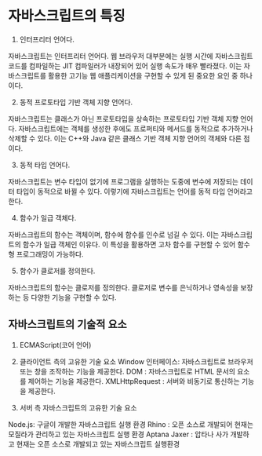 # 자바스크립트의 특징

1. 인터프리터 언어다.

자바스크립트는 인터프리터 언어다. 웹 브라우저 대부분에는 실행 시간에 자바스크립트 코드를 컴파일하는 JIT 컴파일러가 내장되어 있어 실행 속도가 매우 빨라졌다. 이는 자바스크립트를 활용한 고기능 웹 애플리케이션을 구현할 수 있게 된 중요한 요인 중 하나이다.

2. 동적 프로토타입 기반 객체 지향 언어다.

자바스크립트는 클래스가 아닌 프로토타입을 상속하는 프로토타입 기반 객체 지향 언어다. 자바스크립트에는 객체를 생성한 후에도 프로퍼티와 메서드를 동적으로 추가하거나 삭제할 수 있다. 이는 C++와 Java 같은 클래스 기반 객체 지향 언어의 객체와 다른 점이다.

3. 동적 타입 언어다.

자바스크립트는 변수 타입이 없기에 프로그램을 실행하는 도중에 변수에 저장되는 데이터 타입이 동적으로 바뀔 수 있다. 이렇기에 자바스크립트는 언어를 동적 타입 언어라고 한다.

4. 함수가 일급 객체다.

자바스크립트의 함수는 객체이며, 함수에 함수를 인수로 넘길 수 있다. 이는 자바스크립트의 함수가 일급 객체인 이유다. 이 특성을 활용하면 고차 함수를 구현할 수 있어 함수형 프로그래밍이 가능하다.

5. 함수가 클로저를 정의한다.

자바스크립트의 함수는 클로저를 정의한다. 클로저로 변수를 은닉하거나 영속성을 보장하는 등 다양한 기능을 구현할 수 있다.

자바스크립트의 기술적 요소
---------------

1. ECMAScript(코어 언어)

2. 클라이언트 측의 고유한 기술 요소
Window 인터페이스: 자바스크립트로 브라우저 또는 창을 조작하는 기능을 제공한다.
DOM : 자바스크립트로 HTML 문서의 요소를 제어하는 기능을 제공한다.
XMLHttpRequest : 서버와 비동기로 통신하는 기능을 제공한다.

3. 서버 측 자바스크립트의 고유한 기술 요소

Node.js: 구글이 개발한 자바스크립트 실행 환경
Rhino : 오픈 소스로 개발되어 현재는 모질라가 관리하고 있는 자바스크립트 실행 환경
Aptana Jaxer : 압타나 사가 개발하고 현재는 오픈 소스로 개발되고 있는 자바스크립트 실행환경
